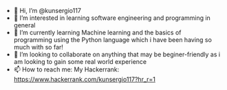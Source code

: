 - 👋 Hi, I’m @kunsergio117
- 👀 I’m interested in learning software engineering and programming in general
- 🌱 I’m currently learning Machine learning and the basics of programming using the Python language which i have been having so much with so far!
- 💞️ I’m looking to collaborate on anything that may be beginer-friendly as i am looking to gain some real world experience
- 📫 How to reach me:
          My Hackerrank: https://www.hackerrank.com/kunsergio117?hr_r=1

